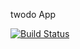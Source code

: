 twodo App

[![Build Status](https://travis-ci.org/lccezinha/twodo.svg?branch=master)](https://travis-ci.org/lccezinha/twodo)

